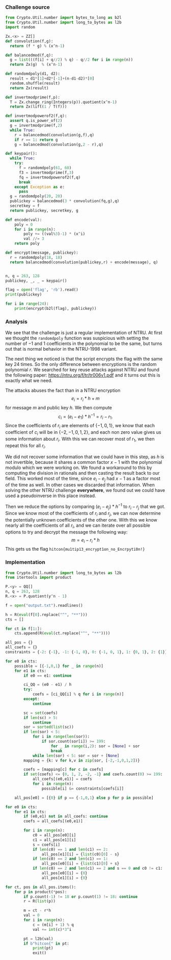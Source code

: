 
### Challenge source
```py
from Crypto.Util.number import bytes_to_long as b2l
from Crypto.Util.number import long_to_bytes as l2b
import random

Zx.<x> = ZZ[]
def convolution(f,g):
  return (f * g) % (x^n-1)

def balancedmod(f,q):
  g = list(((f[i] + q//2) % q) - q//2 for i in range(n))
  return Zx(g)  % (x^n-1)

def randomdpoly(d1, d2):
  result = d1*[1]+d2*[-1]+(n-d1-d2)*[0]
  random.shuffle(result)
  return Zx(result)

def invertmodprime(f,p):
  T = Zx.change_ring(Integers(p)).quotient(x^n-1)
  return Zx(lift(1 / T(f)))

def invertmodpowerof2(f,q):
  assert q.is_power_of(2)
  g = invertmodprime(f,2)
  while True:
    r = balancedmod(convolution(g,f),q)
    if r == 1: return g
    g = balancedmod(convolution(g,2 - r),q)

def keypair():
  while True:
    try:
      f = randomdpoly(61, 60)
      f3 = invertmodprime(f,3)
      fq = invertmodpowerof2(f,q)
      break
    except Exception as e:
      pass
  g = randomdpoly(20, 20)
  publickey = balancedmod(3 * convolution(fq,g),q)
  secretkey = f
  return publickey, secretkey, g

def encode(val):
    poly = 0
    for i in range(n):
        poly += ((val%3)-1) * (x^i)
        val //= 3
    return poly

def encrypt(message, publickey):
  r = randomdpoly(18, 18)
  return balancedmod(convolution(publickey,r) + encode(message), q)


n, q = 263, 128
publickey, _, _ = keypair()

flag = open('flag', 'rb').read()
print(publickey)

for i in range(24):
    print(encrypt(b2l(flag), publickey))
```

### Analysis
We see that the challenge is just a regular implementation of NTRU. At first we thought the `randomdpoly` function was suspicious with setting the number of $-1$ and $1$ coefficients in the polynomial to be the same, but turns out that is normal behavior in the NTRU-1998 variant.

The next thing we noticed is that the script encrypts the flag with the same key 24 times. So the only difference between encryptions is the random polynomial $r$. We searched for key reuse attacks against NTRU and found the following paper: https://ntru.org/f/tr/tr006v1.pdf and it turns out this is exactly what we need. 

The attacks abuses the fact than in a NTRU encryption
$$e_i = r_i*h +m$$
for message $m$ and public key $h$. We then compute
$$ c_i = (e_i-e_1)*h^{-1} = r_i - r_1.$$
Since the coefficients of $r_i$ are elements of $\{-1,0,1\}$, we know that each coefficient of $c_i$ will be in $\{-2,-1,0,1,2\}$, and each non zero value gives us some information about $r_i$. With this we can recover most of $r_1$, we then repeat this for all $r_i$.

We did not recover some information that we could have in this step, as $h$ is not invertible, because it shares a common factor $x-1$ with the polynomial modulo which we were working on. We found a workaround to this by computing the division in rationals and then casting the result back to our field. This worked most of the time, since $e_i - e_j$ had $x-1$ as a factor most of the time as well. In other cases we discarded that information. When solving the other NTRU challenge **everywhere**, we found out we could have used a pseudoinverse in this place instead.

Then we reduce the options by comparing $(e_i - e_j)*h^{-1}$ to $r_i - r_j$ that we got. Since we know most of the coefficients of $r_i$ and $r_j$, we can now determine the potentially unknown coefficients of the other one. With this we know nearly all the coefficients of all $r_i$, and we can iterate over all possible options to try and decrypt the message the following way:
$$m = e_i - r_i*h$$
This gets us the flag `hitcon{mu1tip13_encrypt1on_no_Encrpyti0n!}`

### Implementation
```py
from Crypto.Util.number import long_to_bytes as l2b
from itertools import product

P.<y> = QQ[]
n, q = 263, 128
R.<x> = P.quotient(y^n - 1)

f = open("output.txt").readlines()

h = R(eval(f[0].replace("^", "**")))
cts = []

for ct in f[1:]:
    cts.append(R(eval(ct.replace("^", "**"))))

all_pos = {}
all_coefs = {}
constraints = {-2: {-1}, -1: {-1, 0}, 0: {-1, 0, 1}, 1: {0, 1}, 2: {1}}

for e0 in cts:
    possible = [{-1,0,1} for _ in range(n)]
    for e1 in cts:
        if e0 == e1: continue

        ci_QQ = (e0 - e1) / h
        try:
            coefs = [ci_QQ[i] % q for i in range(n)]
        except:
            continue

        sc = set(coefs)
        if len(sc) > 5: 
            continue
        sor = sorted(list(sc))
        if len(sor) < 5:
            for i in range(len(sor)): 
                if sor.count(sor[i]) >= 199:
                    for _ in range(i,2): sor = [None] + sor
                    break
            while len(sor) < 5: sor = sor + [None]
        mapping = {k: v for k,v in zip(sor, [-2,-1,0,1,2])}

        coefs = [mapping[c] for c in coefs]
        if set(coefs) <= {0, 1, 2, -2, -1} and coefs.count(0) >= 199:
            all_coefs[(e0,e1)] = coefs
            for i in range(n):
                possible[i] &= constraints[coefs[i]]

    all_pos[e0] = [{0} if p == {-1,0,1} else p for p in possible]

for e0 in cts:
    for e1 in cts:
        if (e0,e1) not in all_coefs: continue
        coefs = all_coefs[(e0,e1)]

        for i in range(n):
            c0 = all_pos[e0][i]
            c1 = all_pos[e1][i]
            s = coefs[i]
            if len(c0) == 1 and len(c1) == 2:
                all_pos[e1][i] = {list(c0)[0] - s}
            if len(c0) == 2 and len(c1) == 1:
                all_pos[e0][i] = {list(c1)[0] + s}
            if len(c0) == 2 and len(c1) == 2 and s == 0 and c0 != c1:
                all_pos[e0][i] = {0}
                all_pos[e1][i] = {0}

for ct, pos in all_pos.items():
    for p in product(*pos):
        if p.count(-1) != 18 or p.count(1) != 18: continue
        r = R(list(p))

        m = ct - r*h
        val = 0
        for i in range(n):
            c = (m[i] + 1) % q
            val += int(c)*3^i

        pt = l2b(val)
        if b"hitcon{" in pt:
            print(pt)
            exit()
```